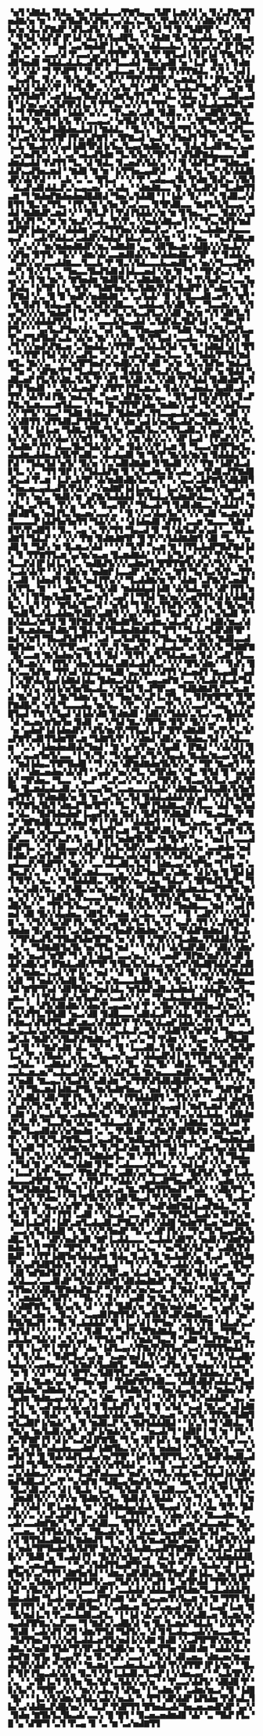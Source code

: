 ▝▅▜▝▟▇▟▄▝▉▟▃▝▆▞▚▟▃▟▃▃▞▛▇▜▄▃▃▜▟▛▐▃▆▞▟▝▄▝▊▞▃▛▇▞▜▜▅▟▇▞▅▝▆▝▝▝▅▜▙▟▜▞▟▜▅▝▄▞▟▃▚▃▜▞▃▜▚▟▞▞▞▝▞▟▇▞▛▟▝▞▆▜▙▞▅▝▟▃▚▛▇▟▛▝▟▜▃▟▜▞▝▞▝▝▉▞▝▃▞▜▟▝▜▝▉▝▜▟█▜▛▝▄▃▞▝▝▜▞▝▊▜▟▝▟▟▚▛▐▛▐▟▝▟▃▜▚▜▄▟█▜▃▝▞▝▇▟▇▝█▞▚▟▃▟▟▃▝▟▞▟▊▃▅▝▇▞▙▞▚▝▞▝▚▟▝▃▄▜▅▟▟▛▐▝▄▝▆▞▅▝▟▟▃▃▙▃▚▝▟▞▃▞▃▛▐▛▐▜▅▞▟▜▝▃▝▃▝▃▃▞▟▝▛▃▃▞▄▞▚▜▜▜▛▝█▝▇▝▛▝█▜▃▟▐▝▊▛▐▟▝▛▇▞▜▝▞▟▉▜▅▟▉▝▜▟▟▃▟▃▙▃▟▜▟▜▞▜▃▃▟▟▝▜▙▞▄▟▉▝▅▝▐▃▛▝▉▃▚▝▊▟▆▞▟▝▞▟▞▝▜▝▛▟▛▜▝▝▉▞▚▝▄▟▃▃▅▝▟▝▛▜▛▝▛▞▛▛▇▟▃▝▚▜▝▃▚▟▐▝▚▃▟▜▃▝▊▞▃▝▉▞▙▞▄▝▚▞▜▞▞▝▜▜▚▜▜▜▛▞▚▃▆▟▄▜▝▝▐▛▇▃▜▞▟▟▆▟▞▟▝▟▟▞▞▛▐▝▐▜▄▜▛▃▝▞▄▞▙▞▜▝▃▟█▝▚▃▜▃▙▃▛▜▅▜▞▝▄▞▆▝█▞▅▜▜▟▆▜▝▃▅▜▟▃▄▜▙▟▚▜▝▟▆▜▄▜▜▝▚▝▝▟▃▝▟▟▃▝▆▝▛▃▃▟▉▃▄▟█▝▐▞▅▞▃▞▄▜▟▜▛▟▐▃▜▝▛▜▚▃▚▞▞▞▜▝▜▜▚▃▝▟▅▛▐▟▃▟▄▟▅▟▜▃▆▞▝▜▝▛▇▛▇▟▊▝▐▟▟▞▚▞▞▃▝▜▚▃▆▞▃▟▊▝▉▟▊▃▝▃▚▝▚▟█▜▞▟▅▞▙▜▝▞▜▝▇▞▜▝▐▞▙▝▛▞▃▃▄▃▞▝▅▜▙▛▐▞▄▜▄▝▟▝▝▝▃▜▛▜▅▜▛▃▟▜▟▃▜▜▜▃▞▞▆▟▜▟█▟▅▃▙▟▐▝▇▟▟▃▝▝█▃▚▝▐▞▛▜▞▜▜▝▄▜▄▃▚▟▝▟▜▃▃▜▞▃▅▜▞▟▃▟▜▛▐▜▚▞▄▛▇▜▝▃▜▛▇▃▟▝▄▃▛▝▟▜▅▟▜▝▜▝▛▃▝▜▃▝▇▞▚▃▙▝▇▃▟▞▞▞▄▟▐▟▉▜▛▟▐▞▙▃▜▃▄▞▆▟▇▞▆▝▃▝▊▟▄▜▃▟▉▜▙▃▚▃▅▝▄▞▅▟▜▞▚▝▚▝▃▞▚▟▃▟▜▟▆▝▜▃▜▞▙▞▞▜▛▞▜▝▟▜▟▛▇▟▄▃▃▃▚▟▊▟▆▟▄▟▟▝▛▟▜▜▝▜▃▝▟▝▉▟▃▝▊▃▅▟▚▜▟▞▄▝▞▝█▝▟▟▜▃▛▝▜▟▆▃▅▝▟▟▚▃▟▜▅▃▆▟▝▝▇▟▉▝▇▝▆▝▐▞▛▜▅▃▄▟▛▟▝▝▐▞▆▝▅▝▄▞▚▜▞▟▟▟▉▟▛▞▟▞▛▟▝▝▝▃▙▝▃▝▃▝█▜▃▞▝▝▞▝▛▝▃▟▄▃▄▜▙▝▛▟▆▝▉▟▚▃▚▜▙▜▝▟▃▟▚▟▊▟▟▃▛▃▚▃▄▃▅▞▝▃▚▟▄▝▝▟▆▟▇▃▃▝▇▝▄▜▃▟▛▟▝▜▃▟▆▜▜▃▆▝▜▝▇▟▅▛▇▟▅▟▅▟█▟▉▟▝▜▅▞▄▜▟▟█▝▐▝▐▟▞▝▊▞▝▝▚▝▊▟▉▃▞▟▉▜▜▝█▃▚▞▜▜▃▝▐▜▚▝▇▝▄▜▅▝▛▃▞▃▃▝▊▜▛▟▉▃▃▝▇▟▜▞▙▜▃▃▄▝▃▟▟▝▇▟▇▟▛▃▆▟▝▞▝▝▉▜▃▛▐▝▛▟▐▜▟▟▞▞▆▝▆▝▊▜▅▃▝▃▃▝▉▟▞▞▄▟▅▜▞▟▜▝▚▝▆▝▆▝▆▃▛▞▃▟▃▝▛▞▛▃▝▞▅▟▞▟▇▃▄▜▝▞▝▜▚▃▜▟▜▞▆▟▟▟▜▛▐▟▅▞▃▞▝▟▟▟▆▝▃▞▞▜▜▜▅▞▞▟▆▃▛▃▞▝▃▞▝▝▚▃▙▟▆▞▟▃▃▃▄▃▛▝▝▃▟▞▛▟▟▃▞▃▟▟▛▞▆▟▄▛▐▟▃▞▄▞▟▞▆▝▝▟▝▝▅▃▝▝▚▃▛▟▇▃▆▝▞▃▚▞▞▝▆▞▆▟▅▟▇▟▛▞▆▃▚▟▇▟▇▝▄▃▝▟▉▜▙▃▆▞▟▟█▞▞▞▆▃▙▞▞▞▟▜▅▝▉▜▜▞▝▜▞▞▝▟▆▞▟▞▃▃▆▟▉▟▞▞▆▞▟▟▅▟▇▃▞▜▛▝▛▝▊▟▟▞▄▝▚▟▞▞▄▞▃▃▟▟▇▃▃▜▃▃▙▝▛▝▉▃▚▜▟▃▃▃▙▃▅▟█▝▄▝▅▞▞▜▃▃▄▛▇▜▟▞▚▝▊▞▞▜▝▃▝▜▅▃▃▜▙▟▜▟▊▟▐▟▃▃▅▟▝▞▆▝▇▝▜▝▝▜▛▟▚▃▚▝▛▝▄▞▞▃▜▝▇▝▆▞▚▝▇▜▅▟▆▝▇▟▉▜▞▃▚▟▇▟▇▞▙▛▐▝▅▝▛▞▙▟▚▃▞▃▃▜▄▟▚▟▄▝▐▞▜▛▐▝▄▝▆▜▞▝▜▟▇▜▅▞▙▃▜▟▇▞▛▟▃▜▙▟▛▛▐▞▚▟▆▝▅▝█▝▐▛▇▟▝▞▃▝█▝█▝▅▟▛▞▅▟▇▟▇▝▃▝▃▞▙▟▞▝▉▝▟▝█▃▃▟▊▃▅▜▚▝▆▜▝▞▆▝▉▟▜▝▉▟▄▃▅▜▄▝▃▜▟▜▞▟█▃▃▝▄▟▟▃▄▜▞▟█▝▛▃▝▜▃▃▆▞▃▝▚▜▄▞▜▞▞▞▅▝▆▟▅▛▐▝▜▝▚▞▜▞▜▃▚▞▙▃▟▜▃▞▞▟▉▝▆▞▆▝▚▜▝▟▉▜▃▜▞▟▚▞▞▟▟▟▟▜▚▜▝▝▚▝▝▃▃▃▙▜▄▃▟▟▝▃▜▟▛▟▃▜▙▛▐▟▝▃▝▜▅▞▛▝▛▜▞▝▝▝▄▞▙▃▛▜▅▞▟▞▄▝▚▟▝▜▄▝▜▜▅▃▄▟▞▝▜▟▇▝▅▟▝▞▜▞▄▟▜▃▄▜▚▃▛▜▟▜▙▟▚▃▙▝▟▞▅▝▇▞▝▞▞▜▅▝▉▞▛▜▄▟▝▃▃▟▃▝▝▛▇▟▜▞▟▝▉▞▜▝▞▞▅▟▚▛▇▃▅▝▃▜▅▟▟▃▚▜▜▜▛▃▄▜▟▃▙▜▟▝▅▝▇▝▐▟▇▟▝▟▐▝█▜▝▝▚▜▜▛▐▜▟▝▟▞▞▃▟▜▃▝▚▞▄▝▊▃▙▞▆▝▅▃▜▃▃▝▅▝▜▟▟▞▛▜▜▞▆▟▇▜▃▝▇▞▞▃▝▝▞▝▅▜▛▜▅▟▚▞▅▟█▞▃▜▚▟▉▝▚▞▆▝▟▞▃▜▟▜▅▝▆▟▃▟▝▜▅▝▚▝▟▛▇▞▛▜▝▜▃▟▄▞▞▃▞▝▊▟▟▞▃▜▅▃▛▞▙▃▄▜▝▟▛▝▅▝█▟▟▝▚▟█▃▅▛▐▜▄▜▞▟▇▃▜▞▙▝▛▝▟▜▝▜▞▟▊▞▙▝▞▟█▝▛▞▜▟▟▝▉▟▉▟▆▜▃▜▛▝▊▜▅▟▉▝▝▃▜▞▟▃▅▟▛▝▟▜▛▛▐▜▜▃▆▃▙▝▊▟▞▞▚▟▅▟▃▜▄▟▉▃▟▝▜▜▚▝▟▞▛▟▐▜▙▝▅▟▃▜▃▝▚▃▅▝▟▛▇▞▆▞▄▃▝▝▉▜▄▟▐▜▞▟▜▜▚▝▊▃▛▛▇▃▜▃▆▃▃▃▆▜▟▃▃▝▞▝▜▝▇▃▜▜▜▛▐▟▅▝▆▟▇▞▞▃▙▝▜▞▚▞▟▟▜▃▃▞▞▝▛▜▞▝▟▃▞▝▜▟▇▝▉▟▅▃▛▝█▟▆▟▛▃▜▜▃▃▄▃▙▞▚▟▅▞▙▝▚▟▊▝▞▞▞▟▉▜▜▝▟▜▜▟▉▃▛▜▜▟▞▜▝▟▝▟▆▝▄▟▐▞▅▞▙▃▟▟▚▃▜▟▇▃▚▜▝▞▙▝█▝█▝▐▟▐▃▅▝▜▟▇▃▜▜▙▞▜▝▅▝▄▟█▞▙▃▚▞▜▜▃▟▉▃▜▝▄▟▞▝▛▞▅▞▙▞▞▞▚▞▛▞▞▟▄▞▞▞▆▜▝▝▉▞▙▞▝▞▆▝▟▞▞▃▚▝▟▛▐▃▟▝▐▜▚▟▚▜▝▃▚▞▙▟▇▞▚▜▜▝▟▃▃▜▙▞▜▟▞▟▞▝▅▝▉▟▞▞▞▛▐▃▆▝▊▝▜▃▃▞▆▜▛▜▅▜▃▟▄▟▆▃▟▟▅▃▙▜▙▜▚▟▉▃▝▟▃▟▄▟▉▝▇▝▜▞▛▝▇▞▟▞▆▞▆▝▉▟▟▟▄▜▞▝▛▟▝▝▜▟▄▜▟▝▅▜▞▝▉▞▅▝▞▃▚▟▉▟▇▟▇▝▊▜▙▟▉▝▞▞▝▛▇▝▐▟▛▟▃▟▊▜▃▝▞▃▝▜▜▝▉▛▐▝▞▜▟▃▙▛▇▝▉▝▄▜▃▟▆▃▜▞▃▟▄▝▄▞▛▟▊▃▛▛▇▟█▟▚▃▟▝▛▃▆▝▐▃▛▃▙▜▛▝▟▞▆▟▉▟█▞▙▞▄▞▛▝▚▝▄▃▞▃▙▛▇▜▞▟█▟▉▜▞▜▅▃▅▃▄▟▃▟▜▞▛▟▞▞▝▞▅▟▇▛▐▟▐▃▅▃▚▝▐▃▞▞▆▞▆▜▅▞▞▜▄▟▞▝▃▝▐▜▚▝▅▞▃▝▇▟▊▞▆▝▄▛▇▞▙▟▟▟▟▝▛▞▙▟▃▞▙▟▆▟▛▟▄▃▚▝▅▜▃▟▝▜▚▜▄▝▃▞▛▜▄▝▛▞▄▝▅▜▞▝▉▃▄▜▛▞▝▜▙▃▟▞▜▝▊▟▊▟▇▃▃▜▚▟▟▟▝▝▅▟▊▟█▜▄▝▅▟▐▜▃▜▄▃▅▞▃▃▞▃▝▝█▝▞▃▞▟▄▞▙▞▚▝▞▞▚▟█▝▅▃▆▞▟▟▜▃▃▃▃▛▐▟▟▜▅▜▅▜▜▝▜▟▞▞▚▝▝▟▐▟▅▟▉▝▟▜▜▝▃▃▆▝▆▃▃▃▜▟▇▝▉▜▚▜▚▟█▜▝▝▉▃▝▃▄▝▄▝▛▞▜▜▝▜▄▃▟▝▉▝▜▝▟▞▙▟▚▞▄▟▝▃▃▜▟▃▙▟▇▜▝▜▟▃▛▝▞▝▞▞▝▛▇▝▉▟▇▟▇▜▛▝█▝▛▞▚▜▟▟▇▟▇▜▝▟▊▝▜▃▝▝▅▟█▝▊▝▜▟▚▝▆▝█▃▆▃▞▟▟▝▝▝▞▝▜▞▛▝▚▃▆▝▇▝▐▜▜▃▙▟▛▜▙▛▇▟▐▟▚▝▊▝▛▛▇▜▜▃▆▝▄▞▆▞▅▃▅▝█▃▆▟▇▟▞▝▞▝▐▞▜▞▄▞▝▟▞▝▛▞▆▟▃▝▄▜▃▃▛▟▐▛▐▟▐▃▜▝▃▝▅▟█▟▜▞▞▞▄▟▆▟▜▝█▜▛▛▇▜▞▟▚▞▞▜▞▞▝▃▜▝▚▃▟▞▟▞▛▝▝▟▝▟▉▞▅▝▅▟▆▛▐▃▃▟▛▝▄▜▛▞▃▝▇▜▝▜▄▜▃▞▙▜▚▃▜▜▚▞▃▟▊▝▐▟▅▟▜▝█▞▙▝▅▟▐▜▚▞▞▝▜▃▟▟▇▞▆▝▛▝▟▟▆▝▃▛▇▞▛▃▅▟▊▝▊▞▛▜▃▝▇▝▝▝▄▟▆▝▜▃▝▜▞▟▊▝▆▟▟▟▄▟▐▟▉▝▟▞▙▟▃▜▚▝▟▛▐▜▜▝▅▞▙▝▐▝▉▜▅▞▙▟▆▝▛▃▆▞▅▜▝▃▄▛▐▝▜▜▟▝▆▞▅▞▞▃▅▜▜▜▞▟▐▞▟▟▊▟█▃▚▝▄▜▝▟▝▝▇▜▟▞▜▃▄▜▝▝▅▜▟▝▜▝▉▞▃▜▜▟▜▞▚▜▙▝▄▝█▝█▞▅▞▜▝▆▟▊▜▃▞▟▃▟▟▅▞▛▟▉▞▄▟▉▜▝▞▄▞▞▜▜▟▝▝▇▟▝▃▙▛▐▝▚▞▙▟▊▝▛▝▉▞▟▟▃▞▆▜▟▝▉▝▉▛▇▟▚▟▚▜▙▟▇▜▙▞▃▟▆▃▚▟▃▟▚▝▞▝▐▟▉▞▆▃▞▟▉▝▆▃▆▟▅▃▛▟▇▞▜▝█▟▃▜▞▜▙▟▅▟▇▟▉▟▄▝▛▜▝▝▜▃▙▞▜▟▛▟▉▜▛▝▆▟▝▞▆▜▝▜▙▃▟▜▟▜▜▝▝▃▟▝▃▞▙▟▜▟▄▝▞▜▙▃▜▟▅▝▟▞▙▝▇▟▉▃▃▟▇▟▜▟▅▝▞▝▞▞▛▜▛▃▄▞▝▞▛▃▜▝▇▃▅▜▞▝▄▟▃▟▄▞▚▞▟▜▞▞▙▝▜▟▇▛▇▝█▞▃▃▆▝▇▞▙▟▅▞▆▝█▝▊▝█▟▝▝▊▜▜▝▄▜▞▜▟▃▆▃▅▝▊▟▝▃▟▛▐▜▃▃▞▝▉▃▆▞▞▝▐▜▜▞▝▟▅▞▙▟▟▃▚▟▉▟▃▟▟▜▃▞▝▞▞▝█▜▞▟▆▞▝▝▊▟▚▝█▜▞▃▃▜▟▜▅▝▜▜▚▟▝▟▟▃▞▝▜▟█▝▄▃▜▟▞▞▟▜▜▝▟▃▅▟▜▝▆▃▄▟▊▝▄▟▐▝▄▜▛▟▄▜▄▟▐▟▇▟▐▟▄▝█▟▆▃▞▟▟▞▝▃▄▃▅▛▇▝▃▃▚▜▃▟▞▟▄▟▞▜▟▞▝▝▛▞▄▝▟▟▐▞▅▜▅▜▙▃▟▃▝▞▆▜▟▝▊▃▛▜▛▃▄▝▜▟█▟▇▟▜▞▚▝▅▃▆▝▟▝▇▞▚▟▝▞▟▝▇▞▜▟▆▞▄▝▊▜▝▜▅▞▆▞▃▛▐▃▜▜▄▝▃▝▊▛▇▜▛▜▛▝▊▜▛▛▇▟█▞▚▝▅▜▞▜▃▃▃▟▄▝▆▞▙▃▝▞▛▃▝▟▝▃▃▜▚▝▞▞▃▃▟▝▚▟▄▝▞▜▚▟█▜▄▟▝▛▇▝▞▜▄▟▝▟▐▟▞▟▇▝▊▟▆▟▉▝▐▟▉▞▞▜▟▟▞▃▜▃▞▃▄▝█▟▟▞▙▝▟▝▅▃▅▞▆▜▅▜▅▝▉▟▊▝▃▝▞▜▟▝▇▃▚▜▛▜▅▝▉▜▞▝█▞▞▃▞▝▝▛▐▝▚▝▅▝▄▟▅▛▐▟▐▟▅▟▛▞▝▟▜▞▆▞▛▞▜▜▄▟▐▃▛▝█▜▚▟▇▟▉▝▚▞▛▞▚▃▜▞▄▛▇▜▚▟▊▜▜▟▆▜▛▃▆▝▜▟▇▜▞▛▐▝▞▟▆▟▝▟▉▞▃▝▇▟▅▃▜▟▝▃▜▟▃▃▆▝▝▃▚▝▐▟▅▟▅▟▉▟▞▜▅▟▝▝▇▝▄▞▅▜▚▃▚▜▄▟▊▝▐▛▇▟▝▝▞▟▞▟▐▝█▞▄▞▄▃▅▜▅▜▞▃▃▝▐▝▊▞▜▞▝▜▞▟▄▟▚▞▜▞▚▜▄▃▙▝▇▃▙▞▆▃▄▞▅▜▟▞▝▝▆▟▐▟▄▃▜▜▛▜▙▟█▝▝▜▝▞▆▝▟▛▇▟▇▟▅▜▙▜▞▞▚▞▝▜▛▝▇▃▅▜▝▝▛▞▟▝▝▟▆▃▅▟▅▞▟▞▟▜▝▝▄▟▞▝▅▞▞▜▃▝▅▜▛▟▅▝▞▜▄▝▉▜▟▝█▝▚▟▞▟█▞▝▜▛▟▅▃▝▜▃▃▝▝▄▃▛▝▝▃▛▃▞▞▚▞▞▃▞▜▛▟▚▝▉▃▄▞▙▜▃▞▃▟▚▜▛▜▙▝█▃▆▟▄▟▃▟▊▃▚▞▃▃▄▜▅▝▃▃▅▃▃▃▙▜▟▞▝▟▇▟▇▃▜▟▄▟▉▞▙▜▅▜▃▟▜▜▚▝▛▟▆▟█▞▅▝▉▝▆▝▃▞▜▞▃▜▟▝▉▟▟▃▟▟▟▞▟▞▄▟▝▞▚▜▄▜▟▜▛▜▝▛▇▜▄▜▙▜▝▟▆▃▛▜▅▜▛▜▝▝▜▃▝▞▆▛▐▜▟▟▇▃▄▜▚▜▃▃▝▟▟▝▅▞▙▟▅▝▟▃▝▝█▟▜▟▅▟▅▛▐▃▄▟▜▞▙▝▇▟▚▝█▟▜▝▛▟▇▟▉▝▝▝▇▃▅▟▃▝▛▝▉▃▛▝▇▛▇▟█▞▟▃▛▟▅▟▝▛▐▝▐▜▟▝▝▟▟▟▅▜▝▝▐▝█▃▚▃▅▃▝▃▟▜▛▃▅▃▞▃▛▟▆▝▄▜▃▃▙▝▝▝▚▝▆▞▆▜▚▃▆▝▜▃▜▟▛▟▉▞▄▃▞▛▐▝▅▝▊▃▆▝▊▞▙▟▛▃▃▝▞▟▚▟▚▃▛▞▙▝▃▝▄▜▜▝▅▟▆▜▙▜▙▝▇▝█▞▛▝▚▃▝▝▅▟▐▝▃▃▃▟▉▟▛▜▃▝▃▜▝▟▉▃▃▞▟▜▃▛▐▞▜▃▜▟▛▞▃▃▟▟▇▟▃▟▞▞▅▝▃▃▆▟▅▝▅▟▊▟▇▞▃▞▅▜▚▟▜▝▛▝▞▜▞▝▟▟▟▃▚▟▞▟▟▝▉▞▚▜▟▜▟▝▄▞▛▝▚▟▆▝▅▝▄▟▃▃▛▞▜▟▛▜▚▝▇▞▞▝▃▃▚▟▃▟▉▃▜▃▜▝▐▟▆▃▄▞▄▜▛▜▅▝▜▝▐▃▅▝▃▜▅▃▛▞▃▝▛▝▞▝▊▟▛▃▆▟▃▃▃▝▄▝▞▟▞▜▅▟▛▃▚▟▇▃▝▟▐▞▆▝█▝█▟▐▟▜▝▉▜▚▝▅▃▚▝█▝▜▟▟▟▉▃▝▟█▜▛▞▅▃▞▟▄▝▜▟▃▞▚▝█▛▇▟▜▝▆▜▄▝▜▞▆▃▚▟▊▞▆▃▝▃▛▟█▃▚▞▅▞▝▟▜▞▄▝▜▟▆▛▇▟▛▟▄▟▆▃▙▃▞▜▛▜▅▝▇▞▄▝▄▜▝▞▅▝▐▟▊▜▃▜▚▃▃▃▜▟▅▞▛▟▞▟▄▝█▜▜▞▟▜▄▝▇▟▃▝▉▝▆▜▟▞▅▟█▞▙▞▝▃▝▜▜▞▜▞▙▃▞▝▚▞▄▝▝▝▉▞▙▜▞▞▛▟▝▜▅▟▇▃▃▝▆▟▝▝▄▟▐▜▅▟▝▟▉▝█▞▞▟▄▟▅▃▝▟▉▜▃▜▚▟▅▝▞▃▙▃▝▃▃▞▝▝▊▝▃▟▛▞▝▞▞▞▟▟▇▝▃▝▞▜▞▞▙▞▟▛▐▜▞▝▇▜▞▃▄▜▛▞▜▃▜▝▅▝▟▝▄▃▛▃▜▜▝▞▃▛▇▜▄▜▝▟▆▟▅▝▉▞▄▞▜▜▝▃▞▟▆▞▚▝▚▜▅▟▛▟▇▟▆▞▚▞▃▝▛▟▟▛▇▟▆▟▐▝▉▃▙▝▞▜▛▟▃▟▜▞▜▜▙▟▜▟▅▜▛▜▙▝▅▝▟▝▉▝▞▜▛▞▞▜▃▟▆▃▜▜▟▟▉▞▙▟▞▝▄▝▃▝▜▟▇▟▉▜▄▜▙▝▅▞▜▜▄▝▆▟▝▝▝▞▛▟▐▝▟▞▙▟▛▟▊▞▝▟▉▞▞▟▆▞▆▟▚▝▅▃▟▝▆▜▛▝▜▝▄▜▝▟▄▟▝▃▃▞▅▃▚▝▝▃▅▟▛▝▉▛▇▞▆▟▚▜▚▟▊▜▟▟▚▟█▞▄▛▐▛▇▟▃▟▉▞▛▜▛▝▊▜▙▞▙▞▙▟▃▞▄▞▅▜▚▜▙▟█▜▟▟▚▟▚▟▉▞▚▝▆▟▅▃▚▃▟▝▞▛▐▞▄▝▅▟▝▝▟▝█▝▐▟▝▝▊▞▛▞▃▝█▞▄▞▞▞▙▛▇▟▟▟▞▟▊▝▜▝▅▟▞▞▙▟█▝▊▃▝▃▚▞▆▃▃▃▙▟█▞▅▝▚▝▉▃▚▝▝▝▛▃▆▞▞▟▆▃▄▜▟▝▇▜▛▜▚▟▝▟▉▜▜▟▞▜▅▟▐▟▃▝▆▜▟▟▚▟▉▃▙▟▆▟▞▝▟▟▄▛▇▞▅▜▃▃▆▃▚▝▐▝▛▟▃▟▚▞▅▜▄▟▞▃▚▃▟▞▞▝▞▃▝▜▚▃▙▃▙▃▙▟▟▝▐▜▚▃▄▜▝▜▛▃▃▝▄▝▟▜▞▟▉▟▇▞▞▟▅▞▛▃▄▃▅▞▟▝▛▝▃▜▙▞▞▜▛▟▜▜▅▃▛▞▆▞▞▝▞▜▞▟▜▜▃▜▜▟▉▝▅▃▞▟▉▝▉▟█▃▃▃▚▟▉▟▃▟▜▝▟▟▄▝▉▜▞▃▟▜▃▟▟▞▛▟▆▃▞▟▜▟▜▜▃▟▛▃▆▃▞▟▚▟▟▞▛▝▛▞▆▞▟▃▅▛▐▟▟▞▃▜▜▝▊▝▟▝▃▜▃▝▄▃▙▞▄▞▅▜▅▟▆▟▛▜▟▝▞▞▚▃▙▃▛▃▄▜▞▝▟▟▉▜▚▞▆▜▛▟▝▜▄▃▄▃▟▟▛▃▙▝▇▟▛▞▚▜▙▟▚▛▇▟▇▃▞▜▝▝▃▞▄▝▜▝▛▟▆▝▞▝▉▃▄▝▆▃▟▜▙▟▊▃▟▝█▝▝▝▇▟▚▟▇▝▟▃▝▜▞▝▚▝█▝▐▃▃▟▉▃▜▝▊▟▞▝▃▜▅▝▞▞▃▜▅▜▟▛▐▃▞▝▛▃▚▜▙▟▞▝▄▜▃▝▅▜▄▃▅▞▚▃▟▝▟▟▄▟▛▟▐▝▊▜▜▜▟▜▟▞▚▟▇▞▃▃▄▜▟▃▝▝▃▟▇▟▟▝▞▟▅▃▞▜▄▝▞▝█▃▝▟▄▝█▞▝▟▊▟▃▝▛▜▃▝▉▟▜▝▄▜▃▃▙▃▆▃▆▞▚▃▙▃▟▞▛▞▅▝▞▞▟▟▜▃▙▝▇▞▅▃▃▃▆▟▛▞▃▝▜▞▛▃▛▜▅▝▟▝▅▟▊▝▇▃▄▃▚▜▄▟▜▞▚▟▊▟▆▝▚▞▜▜▛▟▜▟▉▟█▟▛▜▞▜▛▜▞▝▝▞▞▝▆▃▚▜▝▜▙▃▆▟▐▟▇▃▛▜▙▝▆▞▙▟▇▜▅▃▞▝▅▟▝▞▅▛▐▞▃▞▅▃▝▜▟▛▇▛▐▞▞▞▚▟█▟▝▟▉▞▜▛▐▜▄▝▊▞▝▝▄▝▐▜▜▟▟▟█▜▝▃▜▜▞▞▛▝▝▃▟▟▝▟▄▛▇▞▚▟▞▞▜▞▆▝▃▜▛▟▝▝▅▜▝▟▛▞▆▞▄▞▞▛▐▞▄▃▄▟▐▝▆▟▜▃▆▟▝▟▛▞▚▜▚▟▇▝▐▞▄▃▙▜▄▞▃▟▅▟▆▞▙▞▝▜▞▟▉▜▛▜▚▟▞▝▊▃▚▞▟▃▙▟▄▝▐▟█▟▆▞▛▟▃▜▚▝▜▃▃▛▇▝▟▞▅▝▚▟▟▃▃▟▞▝▅▝▛▜▞▞▙▝▐▟▇▟▄▝▟▟▞▟▟▝▛▜▅▞▜▃▄▟▉▟▞▞▅▜▅▟▆▝▃▝▃▝▛▟▊▟▛▞▄▛▇▞▛▟▉▜▙▛▇▝▅▟▜▃▅▞▛▜▚▝▞▝▊▜▞▜▃▛▇▜▙▃▟▝▄▃▟▜▅▝▆▟█▃▄▜▃▟▚▜▚▃▙▝▄▞▝▜▅▟▆▟▃▟▜▃▚▟█▝▜▝▚▝▟▟▆▞▆▞▛▝▊▞▜▃▛▟▆▝▆▜▜▝▜▟▝▜▝▝▚▟▅▜▄▞▟▞▙▟█▝▜▟▝▃▜▞▞▞▟▞▚▟▜▝▜▟▇▟▅▜▃▝▇▝▞▜▜▝▐▝▛▞▞▃▞▟▚▝▄▜▝▜▙▟▃▞▝▜▟▝▇▝▄▞▚▜▅▞▟▟▇▝▊▜▅▝▃▟▃▃▃▞▅▜▙▞▃▝▅▟▐▃▛▝▞▞▚▞▃▜▛▝▐▃▃▛▐▞▛▝▆▃▃▞▝▛▇▟▚▟▃▝▄▟▉▞▄▞▙▃▃▞▟▃▞▝█▟▜▟▚▝▇▛▐▃▟▃▟▃▃▃▟▜▛▜▚▞▛▞▃▝▃▜▜▟▝▝▛▟▟▞▞▝▄▟▃▟▛▜▅▃▆▜▞▞▝▝▄▟▆▝▞▞▄▞▜▟▜▟▇▟█▃▜▜▙▃▜▝▐▞▃▟▞▃▅▝▇▃▜▜▅▜▜▜▅▟▜▝▚▟▞▝▞▟█▞▛▜▃▝▜▃▄▜▞▝▛▟▅▞▝▞▜▝▇▜▙▜▞▛▐▟▊▜▙▃▟▝▛▞▚▜▛▃▆▞▛▜▄▝▃▝▊▃▟▃▞▜▝▃▙▜▞▝▆▃▞▞▅▜▛▝▆▝▇▞▞▞▛▝▅▝▛▝▅▟▛▟▆▛▇▟▐▃▅▛▇▟▃▝▚▝▊▟▚▝▉▝▚▞▟▝▐▜▜▝▃▟▉▝▝▞▙▃▟▝▃▃▝▟▆▝▆▞▜▜▟▞▜▃▟▞▅▝▉▜▚▞▆▝▇▟▐▃▙▟▜▝▐▟▛▃▆▜▃▟▄▟▊▃▛▜▙▞▟▜▝▞▟▟█▝▆▟▆▜▜▃▅▝▆▟▜▟▅▝▝▃▃▞▄▜▄▜▟▟█▝▚▝▇▝▞▞▚▜▅▟▛▝▜▞▃▞▟▛▐▜▞▞▝▜▚▞▜▞▜▃▄▟▜▞▙▟█▃▜▝▄▝▝▟▛▞▅▟▚▟▊▝▇▛▐▃▟▟▃▃▃▝▄▃▙▟▞▟▉▜▚▝▅▟▊▞▛▟▆▛▇▟▇▟▅▝▚▜▝▜▜▞▝▜▛▜▞▝▊▟▞▝▞▞▟▝▐▃▚▃▝▝▅▞▜▟▚▜▟▝▅▝▃▟█▞▛▟▇▟▛▝▝▞▛▛▐▟█▜▅▜▟▟▄▟▆▝▉▟▄▝▊▃▙▝▉▝▆▃▙▟▛▞▄▝▊▃▟▝▚▜▜▟▆▜▚▞▄▟▜▟█▜▟▞▆▝▃▜▝▟▚▟▄▟▝▝▜▝▞▝▞▜▙▞▃▟▟▞▞▜▚▝▝▃▅▝█▜▄▞▝▟█▝▅▛▇▟▜▟▝▞▟▝▊▟▞▞▄▜▛▃▅▝▟▃▟▝▆▝▃▝▟▜▟▝█▟▐▟▞▃▆▝▚▞▃▟▞▟▃▃▞▃▃▟▊▟▛▝▜▞▟▞▟▟▇▜▝▟▉▟▅▟▇▟▛▝▉▃▜▃▚▝▝▝▉▃▞▜▃▃▟▃▜▜▅▞▞▟█▃▜▛▇▟▄▛▇▃▛▝▚▜▛▟▚▞▅▞▅▃▞▃▛▝▇▟▞▝▚▜▟▞▙▝▞▜▞▞▝▃▆▟▟▞▚▜▟▜▚▝▝▜▙▝▞▝▊▞▝▝▄▟▉▝▆▝▇▃▜▞▞▝▐▞▞▜▅▞▛▟▉▝▃▝▞▟▇▛▇▜▃▝█▞▄▞▙▝▟▝▝▞▛▝█▟▊▞▅▝▚▛▇▞▅▟▞▟▆▝▃▝▄▝▄▟▚▝▆▟▉▞▚▞▚▟▅▝▃▝▉▃▚▝▚▃▄▟▊▛▇▜▜▟▚▝▆▜▙▜▚▟▛▟▆▟▉▃▄▝▞▜▝▝▅▞▜▜▙▜▙▟▜▝▝▜▙▝▊▃▙▟▟▟▞▝▉▝▐▃▞▟▐▝▛▜▅▞▝▃▜▝▞▛▇▝▐▟▃▟▚▃▞▛▇▜▟▝▝▞▞▝▝▞▝▃▚▝▊▟▊▝▛▝▚▟▜▃▜▛▇▟▇▟▄▝▐▜▙▟▚▜▃▝▜▜▙▞▃▃▟▃▙▞▜▟▞▟▝▃▜▞▄▟▝▝▛▜▟▞▜▝▝▞▆▟▞▜▄▃▜▝▚▟▇▝▜▃▛▛▇▞▄▞▜▃▛▝▉▝▐▃▞▛▐▝▛▛▐▞▝▟▅▝▐▟▜▃▄▞▞▛▇▞▛▟▜▜▄▞▚▃▞▞▜▜▜▜▅▟▟▝▝▝▟▝▊▞▟▃▝▝▉▟▛▜▃▞▃▞▅▝▚▃▅▞▅▟▐▝▛▞▄▜▟▝▟▝▆▝▝▜▃▜▝▟▃▟█▞▙▟▄▞▞▃▄▟▅▃▞▞▜▞▆▟▚▜▄▟▇▜▄▝▜▟▇▟▝▃▟▜▅▝▄▞▅▟▄▞▞▟▐▃▙▞▚▝▆▝▊▝▞▟▝▝▟▟▝▟▛▜▚▃▜▟▉▜▜▃▛▃▆▞▝▃▝▃▚▟▅▜▄▜▟▟▅▃▚▞▅▝▊▝▃▃▚▝▇▃▆▞▄▞▄▝▛▜▅▞▄▟▝▝▛▟▆▛▇▜▜▟▉▃▃▝▟▟▊▟█▟▚▟▟▃▛▜▄▟▛▟█▟▆▞▚▟▇▟▅▝▛▃▄▝▄▝▛▃▞▜▜▟▇▞▙▞▝▜▅▞▟▃▄▜▄▜▞▝▆▟▅▞▟▝▛▜▄▟▆▝▇▟▆▃▄▞▟▃▚▞▚▃▝▟▇▃▝▃▆▝▚▟▝▝▞▟▜▝▛▝▊▞▚▟▟▟▛▝▄▃▝▃▃▛▐▝▅▝▃▟▚▟▃▞▟▞▃▞▟▝▉▃▙▟▜▝▟▝▟▝█▝▄▜▟▝▚▃▟▝▇▞▃▞▚▟▐▟▇▃▛▟▄▝▚▝▉▟▞▝▄▝▛▝▊▟▄▟▞▟▟▞▃▟▆▝▅▞▄▃▅▝▚▞▅▜▞▝▛▛▇▞▜▟▇▜▅▜▃▟▉▛▐▞▆▟▞▝▄▝▉▝▆▟▉▃▛▝▅▝▇▟▜▟▟▟█▟▝▝▐▞▃▜▝▜▝▟▉▟▃▝▊▝▇▞▄▝▆▞▙▟▊▞▆▜▞▝▄▛▐▞▆▟▞▞▚▞▝▝▅▃▟▞▜▝▐▟▉▛▐▝▉▝▆▝▐▜▞▝▛▃▜▛▇▛▐▜▝▟▐▞▚▃▛▟▐▛▇▜▙▝▜▝▅▝▉▛▐▟▚▝▆▝▛▝█▞▅▞▞▝▄▞▃▃▚▟▅▝▄▜▜▞▚▟▄▟▅▃▃▟▆▛▐▟▇▜▙▃▚▞▞▝▅▝▅▟▅▟▝▞▜▞▜▞▅▞▆▝▃▃▚▞▆▜▟▝▛▝█▝▉▟▞▟▟▜▃▟▃▞▅▞▜▜▛▝▐▟▚▜▅▜▛▜▜▃▞▞▆▝█▟▛▟▅▟▉▃▟▃▟▟▝▜▞▜▙▞▅▃▅▞▟▞▃▜▞▞▅▜▜▟▟▝▃▝▝▝▊▝▃▃▙▝▄▟▜▃▞▃▝▞▚▜▚▃▚▞▟▟▅▃▞▞▝▝▞▝▜▃▟▜▚▟▃▃▙▝▅▟▚▝▞▜▜▃▚▟▄▞▆▃▜▟▄▟▐▟▞▟▛▟▆▟▜▟█▃▟▝▄▞▛▝▚▞▅▛▇▝▜▟█▃▄▜▅▟▜▞▆▟▞▝▝▟▅▝▃▟▝▞▄▟▐▝▇▜▚▝█▃▞▟▊▃▛▃▝▟▐▝█▃▙▝▐▃▞▝▜▞▙▟▚▞▚▃▚▟▉▃▃▞▙▝▞▞▙▝▛▝▅▜▞▃▝▟▆▟▊▜▞▞▝▞▛▞▅▝█▟▇▞▅▜▃▝█▟▊▟▚▝█▟▟▞▝▞▅▝▜▝▄▝▚▝▊▝▐▝▆▃▛▝▞▟▟▝▐▛▐▃▆▟▄▝▆▝▝▟▜▟▆▟▄▞▟▃▙▝▇▃▄▟▝▟▝▝▞▟▄▝▉▜▚▝█▟▞▟▞▞▃▝▞▃▛▃▙▛▐▝▊▃▝▟▟▝▐▃▞▜▜▜▚▞▃▝▞▟▅▞▞▟▚▝▇▃▃▟▆▃▝▃▃▟▞▃▃▟▆▛▇▞▚▝▛▃▛▃▛▟▉▃▃▝█▜▜▞▞▃▜▞▄▜▝▃▅▞▚▟▃▃▆▟▃▝█▞▄▝▃▃▅▃▝▟▜▜▟▞▆▞▛▃▝▜▙▃▟▞▅▝▊▝▟▃▆▞▙▃▄▟▉▞▙▜▃▜▟▝▚▃▝▞▛▞▟▝▉▜▜▟▃▟▇▟▐▝▇▟▆▟▜▝▜▝▄▝▟▞▜▞▆▃▅▜▟▞▚▟▆▞▚▝▐▟▜▞▛▞▟▟▚▝▅▟▞▜▛▜▙▟▅▜▙▜▟▜▛▝▆▞▆▞▟▞▙▟▇▃▄▟▛▛▇▛▇▟▚▝▟▃▛▃▛▃▙▟█▞▞▝█▟█▝▄▝▊▃▟▟▐▜▝▝█▞▛▞▅▜▄▞▃▞▝▟▃▜▝▃▛▛▐▃▚▞▟▟▆▟▟▟█▝▄▃▝▃▅▃▛▜▃▃▝▝▚▞▚▜▟▟▜▜▄▟▛▜▚▟▄▝▆▞▛▝▚▞▃▝▆▃▙▞▃▛▐▃▙▝█▜▅▜▞▃▞▜▜▜▝▟▇▜▅▜▟▝▝▟▆▃▚▟▛▟▊▟▆▞▜▜▅▛▐▛▐▟▃▝▅▞▙▞▄▟▟▞▆▞▝▃▜▟▆▞▄▟▜▜▜▟▟▜▞▃▄▞▜▟▚▜▝▞▚▟▜▝▊▝▅▜▛▟▟▝▜▜▛▞▙▜▞▜▟▝▚▜▙▞▞▛▐▝▚▞▞▃▃▞▟▛▐▝▃▃▙▟▟▝▟▟▟▃▆▜▜▟▆▞▜▃▟▃▟▟▟▟▜▟▆▃▟▟▆▝▜▃▟▞▃▃▜▃▄▃▛▜▚▟▇▝▟▞▚▞▄▃▅▞▛▞▙▃▆▝▆▝▇▝▜▜▜▝█▟▜▛▐▜▜▝▟▝▚▞▄▜▛▟▊▜▅▞▝▞▃▟▆▃▅▝▜▃▞▃▅▃▟▝▛▞▟▝▐▃▄▛▐▃▆▝▇▝█▞▆▟▐▃▜▝▛▃▅▃▙▟▉▃▟▜▃▝▐▝▐▟▝▟▞▃▞▞▚▜▞▟▚▟▉▃▅▝▉▃▆▞▅▞▄▃▟▟▜▛▇▃▚▃▛▃▃▝▜▝▇▟▚▞▃▟█▞▟▝▆▝█▃▜▃▆▟▞▜▟▃▙▝▐▞▟▞▜▝▞▝▉▟▊▝▃▟▞▟▜▝▟▜▝▟▆▞▛▜▟▝▜▟▜▞▃▝▟▝▊▜▃▟▄▃▄▟▞▞▅▃▃▟▅▃▜▝▜▟▜▜▅▞▜▝▞▞▅▜▃▟▟▃▅▜▜▞▅▟▐▞▞▟▇▝▊▟▉▝▞▃▟▜▛▜▛▞▆▞▙▞▅▟▇▃▚▞▅▟▊▜▜▟▞▜▚▜▛▃▙▞▜▟█▞▅▝▅▝▄▞▛▜▅▝▟▟▊▟▆▝▚▟▟▞▟▃▚▟▅▛▇▝▇▜▄▝▉▃▄▞▛▝▅▝▉▞▚▟▚▝▃▃▞▞▝▜▞▟▝▟▊▃▅▃▝▟▆▃▅▞▆▃▅▟▄▜▛▞▟▟▚▝▚▞▙▜▝▝▇▃▆▟▝▃▃▟▅▃▙▃▙▜▟▝▛▞▟▜▜▛▐▛▐▞▆▞▝▝█▃▛▝▊▛▐▜▄▃▟▞▟▞▄▝▉▃▜▝▞▛▐▃▙▟▊▃▜▃▄▛▐▝▞▟▅▃▄▞▝▝▚▃▙▜▛▞▞▞▃▝▝▃▜▛▐▃▜▝▊▜▅▝▇▃▜▟▚▃▜▟▞▞▄▞▅▝▝▝▛▃▃▞▟▟▜▞▝▟█▟█▝▛▝▊▞▙▞▚▝▜▜▛▃▞▞▞▝▆▞▞▃▙▃▜▝▟▜▅▝▐▝▚▟▆▞▛▝▃▟▆▞▆▃▞▝▉▝▐▟█▝█▞▝▝▐▃▚▜▞▟▆▞▅▜▟▃▚▟▞▞▅▃▙▝▚▝▛▜▝▟▛▟▟▛▐▟▜▟▅▝▛▟▚▟▃▜▙▞▃▞▟▟▇▃▛▟█▞▅▞▞▝▟▃▛▝▛▟▛▜▜▝█▜▅▟▃▟▞▜▅▃▅▃▅▟▛▟▛▝▄▞▞▝▉▟▅▝▇▜▙▜▃▜▙▃▟▞▃▃▚▝█▝█▜▝▝▉▃▅▃▅▟▆▟▉▝▟▞▝▃▝▜▙▛▐▜▃▝█▝▄▝▟▜▛▜▝▃▜▝▛▃▄▝▊▝▃▝▆▝▃▞▅▟▇▜▜
